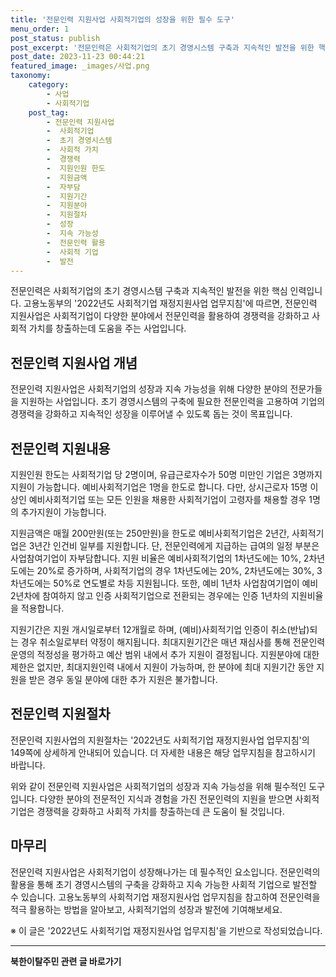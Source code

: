 ```yaml
---
title: '전문인력 지원사업 사회적기업의 성장을 위한 필수 도구'
menu_order: 1
post_status: publish
post_excerpt: '전문인력은 사회적기업의 초기 경영시스템 구축과 지속적인 발전을 위한 핵심 인력입니다. 고용노동부의  2022년도 사회적기업 재정지원사업 업무지침 에 따르면, 전문인력 지원사업은 사회적기업이 다양한 분야에서 전문인력을 활용하여 경쟁력을 강화하고 사회적 가치를 창출하는데 도움을 주는 사업입니다.'
post_date: 2023-11-23 00:44:21
featured_image: _images/사업.png
taxonomy:
    category:
        - 사업
        - 사회적기업
    post_tag:
        - 전문인력 지원사업
        -  사회적기업
        -  초기 경영시스템
        -  사회적 가치
        -  경쟁력
        -  지원인원 한도
        -  지원금액
        -  자부담
        -  지원기간
        -  지원분야
        -  지원절차
        -  성장
        -  지속 가능성
        -  전문인력 활용
        -  사회적 기업
        -  발전
---
```



전문인력은 사회적기업의 초기 경영시스템 구축과 지속적인 발전을 위한 핵심 인력입니다. 고용노동부의 '2022년도 사회적기업 재정지원사업 업무지침'에 따르면, 전문인력 지원사업은 사회적기업이 다양한 분야에서 전문인력을 활용하여 경쟁력을 강화하고 사회적 가치를 창출하는데 도움을 주는 사업입니다.

## 전문인력 지원사업 개념

전문인력 지원사업은 사회적기업의 성장과 지속 가능성을 위해 다양한 분야의 전문가들을 지원하는 사업입니다. 초기 경영시스템의 구축에 필요한 전문인력을 고용하여 기업의 경쟁력을 강화하고 지속적인 성장을 이루어낼 수 있도록 돕는 것이 목표입니다.

## 전문인력 지원내용

지원인원 한도는 사회적기업 당 2명이며, 유급근로자수가 50명 미만인 기업은 3명까지 지원이 가능합니다. 예비사회적기업은 1명을 한도로 합니다. 다만, 상시근로자 15명 이상인 예비사회적기업 또는 모든 인원을 채용한 사회적기업이 고령자를 채용할 경우 1명의 추가지원이 가능합니다.

지원금액은 매월 200만원(또는 250만원)을 한도로 예비사회적기업은 2년간, 사회적기업은 3년간 인건비 일부를 지원합니다. 단, 전문인력에게 지급하는 급여의 일정 부분은 사업참여기업이 자부담합니다. 지원 비율은 예비사회적기업의 1차년도에는 10%, 2차년도에는 20%로 증가하며, 사회적기업의 경우 1차년도에는 20%, 2차년도에는 30%, 3차년도에는 50%로 연도별로 차등 지원됩니다. 또한, 예비 1년차 사업참여기업이 예비 2년차에 참여하지 않고 인증 사회적기업으로 전환되는 경우에는 인증 1년차의 지원비율을 적용합니다.

지원기간은 지원 개시일로부터 12개월로 하며, (예비)사회적기업 인증이 취소(반납)되는 경우 취소일로부터 약정이 해지됩니다. 최대지원기간은 매년 재심사를 통해 전문인력 운영의 적정성을 평가하고 예산 범위 내에서 추가 지원이 결정됩니다. 지원분야에 대한 제한은 없지만, 최대지원인력 내에서 지원이 가능하며, 한 분야에 최대 지원기간 동안 지원을 받은 경우 동일 분야에 대한 추가 지원은 불가합니다.

## 전문인력 지원절차

전문인력 지원사업의 지원절차는 '2022년도 사회적기업 재정지원사업 업무지침'의 149쪽에 상세하게 안내되어 있습니다. 더 자세한 내용은 해당 업무지침을 참고하시기 바랍니다.

위와 같이 전문인력 지원사업은 사회적기업의 성장과 지속 가능성을 위해 필수적인 도구입니다. 다양한 분야의 전문적인 지식과 경험을 가진 전문인력의 지원을 받으면 사회적기업은 경쟁력을 강화하고 사회적 가치를 창출하는데 큰 도움이 될 것입니다.

## 마무리

전문인력 지원사업은 사회적기업이 성장해나가는 데 필수적인 요소입니다. 전문인력의 활용을 통해 초기 경영시스템의 구축을 강화하고 지속 가능한 사회적 기업으로 발전할 수 있습니다. 고용노동부의 사회적기업 재정지원사업 업무지침을 참고하여 전문인력을 적극 활용하는 방법을 알아보고, 사회적기업의 성장과 발전에 기여해보세요.



※ 이 글은 '2022년도 사회적기업 재정지원사업 업무지침'을 기반으로 작성되었습니다.
<!-- wp:separator -->
<hr class="wp-block-separator has-alpha-channel-opacity"/>
<!-- /wp:separator -->

<!-- wp:group {"backgroundColor":"base","layout":{"type":"constrained"}} -->
<div class="wp-block-group has-base-background-color has-background"><!-- wp:paragraph {"align":"center","fontSize":"medium"} -->
<p class="has-text-align-center has-large-font-size"><strong>북한이탈주민 관련 글 바로가기</strong></p>
<!-- /wp:paragraph -->


<!-- wp:latest-posts
{"categories":[{"id":22630,"count":19,"description":"","link":"https://uknowlaw.com/category/%eb%b6%81%ed%95%9c%ec%9d%b4%ed%83%88%ec%a3%bc%eb%af%bc/","name":"북한이탈주민","slug":"북한이탈주민","taxonomy":"category","parent":0,"meta":[],"_links":{"self":[{"href":"https://uknowlaw.com/wp-json/wp/v2/categories/22630"}],"collection":[{"href":"https://uknowlaw.com/wp-json/wp/v2/categories"}],"about":[{"href":"https://uknowlaw.com/wp-json/wp/v2/taxonomies/category"}],"wp:post_type":[{"href":"https://uknowlaw.com/wp-json/wp/v2/posts?categories=22630"}],"curies":[{"name":"wp","href":"https://api.w.org/{rel}","templated":true}]}}],"postsToShow":100,"excerptLength":28,"postLayout":"grid","columns":2,"featuredImageAlign":"left","featuredImageSizeSlug":"large","fontSize":"small"} /--></div>
<!-- /wp:group -->